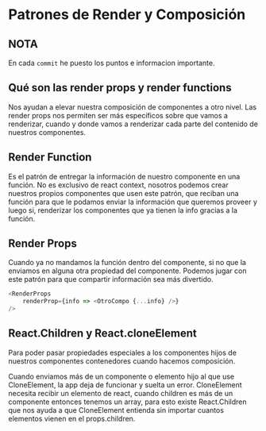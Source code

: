 # Patrones de Render y Composición

## NOTA

En cada `commit` he puesto los puntos e informacion importante.

## Qué son las render props y render functions

Nos ayudan a elevar nuestra composición de componentes a otro nivel.
Las render props nos permiten ser más específicos sobre que vamos a renderizar, cuando y donde vamos a renderizar cada parte del contenido de nuestros componentes.

## Render Function

Es el patrón de entregar la información de nuestro componente en una función. No es exclusivo de react context, nosotros podemos crear nuestros propios componentes que usen este patrón, que reciban una función para que le podamos enviar la información que queremos proveer y luego si, renderizar los componentes que ya tienen la info gracias a la función.

## Render Props

Cuando ya no mandamos la función dentro del componente, si no que la enviamos en alguna otra propiedad del componente. Podemos jugar con este patrón para que compartir información sea más divertido.

```js
<RenderProps
	renderProp={info => <OtroCompo {...info} />}
/>
```

## React.Children y React.cloneElement
Para poder pasar propiedades especiales a los componentes hijos de nuestros componentes contenedores cuando hacemos composición.

Cuando enviamos más de un componente o elemento hijo al que use CloneElement, la app deja de funcionar y suelta un error. CloneElement necesita recibir un elemento de react, cuando children es más de un componente entonces tenemos un array, para esto existe React.Children que nos ayuda a que CloneElement entienda sin importar cuantos elementos vienen en el props.children.
